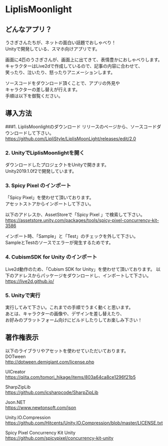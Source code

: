 # LiplisMoonlight
## どんなアプリ？
うさぎさんたちが、ネットの面白い話題でおしゃべり！  
Unityで開発している、スマホ向けアプリです。

画面に4匹のうさぎさんが、画面上に出てきて、表情豊かにおしゃべりします。  
キャラクターはLive2dで作成しているので、記事の内容に合わせて、  
笑ったり、泣いたり、怒ったりアニメーションします。  

ソースコードをダウンロード頂くことで、アプリの外見や  
キャラクターの差し替えが行えます。  
手順は以下を御覧ください。  

## 導入方法
###1. LiplisMoonlightのダウンロード
リリースのページから、ソースコードダウンロードして下さい。  
https://github.com/LipliStyle/LiplisMoonLight/releases/edit/2.0

### 2. UnityでLiplisMoonlightを開く
ダウンロードしたプロジェクトをUnityで開きます。  
Unity2019.1.0f2で開発しています。  

### 3. Spicy Pixel のインポート
「Spicy Pixel」を使わせて頂いております。  
アセットストアからインポートして下さい。  

以下のアドレスか、AssetStoreで「Spicy Pixel 」で検索して下さい。  
https://assetstore.unity.com/packages/tools/spicy-pixel-concurrency-kit-3586

インポート時、「Sample」と「Test」のチェックを外して下さい。  
SampleとTestのソースでエラーが発生するためです。  

### 4. CubismSDK for Unity のインポート
Live2d動作のため、「Cubism SDK for Unity」を使わせて頂いております。
以下のアドレスからパッケージをダウンロードし、インポートして下さい。
https://live2d.github.io/

### 5. Unityで実行
実行してみて下さい。これまでの手順でうまく動くと思います。  
あとは、キャラクターの画像や、デザインを差し替えたり、  
お好みのプラットフォーム向けにビルドしたりしてお楽しみ下さい！  


## 著作権表示
以下のライブラリやアセットを使わせていただいております。  
DOTween  
http://dotween.demigiant.com/license.php  

UICreator  
https://qiita.com/tomori_hikage/items/803a64ca8ce1296f21b5  

SharpZipLib  
https://github.com/icsharpcode/SharpZipLib  

Json.NET  
https://www.newtonsoft.com/json  

Unity.IO.Compression  
https://github.com/Hitcents/Unity.IO.Compression/blob/master/LICENSE.txt  

Spicy Pixel Concurrency Kit Unity  
https://github.com/spicypixel/concurrency-kit-unity  

